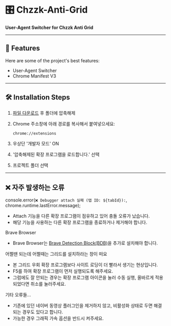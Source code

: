 # 🎛️ Chzzk-Anti-Grid

**User-Agent Switcher for Chzzk Anti Grid**

---

## 🧐 Features

Here are some of the project's best features:

- User-Agent Switcher
- Chrome Manifest V3

---

## 🛠️ Installation Steps

1. [파일 다운로드](https://github.com/RRRF0214/chzzk-anti-grid/archive/refs/heads/main.zip) 후 폴더에 압축해제  
2. Chrome 주소창에 아래 경로를 복사해서 붙여넣으세요:

    ```
    chrome://extensions
    ```

3. 우상단 '개발자 모드' ON  
4. '압축해제된 확장 프로그램을 로드합니다.' 선택  
5. 프로젝트 폴더 선택  

---

## ❌ 자주 발생하는 오류

console.error(`❌ Debugger attach 실패 (탭 ID: ${tabId}):`, chrome.runtime.lastError.message);
- Attach 기능을 다른 확장 프로그램이 점유하고 있어 충돌 오류가 났습니다.
- 해당 기능을 사용하는 다른 확장 프로그램을 종료하거나 제거해야 합니다.


Brave Browser
- Brave Browser는 [Brave Detection Block(BDB)](https://chromewebstore.google.com/detail/brave-detection-block/ckkhcgikplgdginlidcaomgjahmddjgb)을 추가로 설치해야 합니다.


어쩔땐 되는데 어쩔때는 그리드를 설치하라는 창이 떠요
- 본 그리드 우회 확장 프로그램보다 사이트 로딩이 더 빨라서 생기는 현상입니다.
- F5를 하여 확장 프로그램이 먼저 실행되도록 해주세요.
- 그럼에도 잘 안되는 경우는 확장 프로그램 아이콘을 눌러 수동 실행, 올바르게 적용되었다면 취소를 눌러주세요.


기타 오류들...
- 기존에 있던 네이버 동영상 플러그인을 제거하지 않고, 비활성화 상태로 두면 해결되는 경우도 있다고 합니다.
- 가능한 경우 그래픽 가속 옵션을 반드시 켜주세요. 
